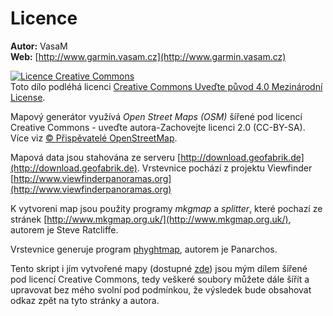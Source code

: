# Licence
**Autor:** VasaM  
**Web:** [http://www.garmin.vasam.cz](http://www.garmin.vasam.cz)

[![Licence Creative Commons](https://i.creativecommons.org/l/by/4.0/88x31.png)](http://creativecommons.org/licenses/by/4.0/)  
Toto dílo podléhá licenci [Creative Commons Uveďte původ 4.0 Mezinárodní License](http://creativecommons.org/licenses/by/4.0/).


Mapový generátor využívá *Open Street Maps (OSM)* šířené pod licencí Creative Commons - uveďte autora-Zachovejte licenci 2.0 (CC-BY-SA). Více viz [© Přispěvatelé OpenStreetMap](https://www.openstreetmap.org/copyright).

Mapová data jsou stahována ze serveru [http://download.geofabrik.de](http://download.geofabrik.de).
Vrstevnice pochází z projektu Viewfinder [http://www.viewfinderpanoramas.org](http://www.viewfinderpanoramas.org)

K vytvoreni map jsou použity programy *mkgmap* a *splitter*, které pochazí ze stránek [http://www.mkgmap.org.uk/](http://www.mkgmap.org.uk/), autorem je Steve Ratcliffe.

Vrstevnice generuje program [phyghtmap](http://katze.tfiu.de/projects/phyghtmap), autorem je Panarchos.

Tento skript i jím vytvořené mapy (dostupné [zde](http://www.garmin.vasam.cz)) jsou mým dílem šířené pod licencí Creative Commons, tedy veškeré soubory můžete dále šířít a upravovat bez mého svolní pod podmínkou, že výsledek bude obsahovat odkaz zpět na tyto stránky a autora.